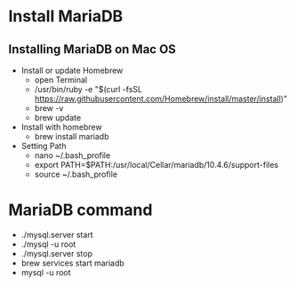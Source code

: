 # Install MariaDB
## Installing MariaDB on Mac OS
- Install or update Homebrew
  - open Terminal
  - /usr/bin/ruby -e "$(curl -fsSL https://raw.githubusercontent.com/Homebrew/install/master/install)"
  - brew -v
  - brew update
- Install with homebrew
  - brew install mariadb
- Setting Path
  - nano ~/.bash_profile
  - export PATH=$PATH:/usr/local/Cellar/mariadb/10.4.6/support-files
  - source ~/.bash_profile
  
  
# MariaDB command
- ./mysql.server start
- ./mysql -u root
- ./mysql.server stop
- brew services start mariadb
- mysql -u root
